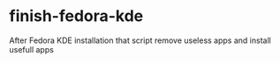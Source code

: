 # finish-fedora-kde
After Fedora KDE installation that script remove useless apps and install usefull apps
